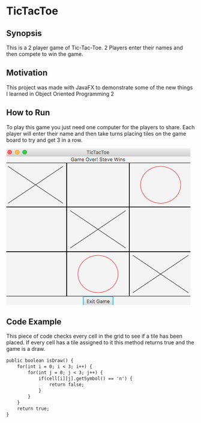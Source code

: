 # TicTacToe

## Synopsis
This is a 2 player game of Tic-Tac-Toe. 2 Players enter their names and then compete to win the game.

## Motivation
This project was made with JavaFX to demonstrate some of the new things I learned in Object Oriented Programming 2

## How to Run
To play this game you just need one computer for the players to share. 
Each player will enter their name and then take turns placing tiles on the game board to try and get 3 in a row.

<img src="GamePlay.png"/>

## Code Example
This piece of code checks every cell in the grid to see if a tile has been placed. 
If every cell has a tile assigned to it this method returns true and the game is a draw.
```
public boolean isDraw() {
	for(int i = 0; i < 3; i++) {
		for(int j = 0; j < 3; j++) {
			if(cell[i][j].getSymbol() == 'n') {
				return false;
			}
		}
	}
	return true;
}
```
